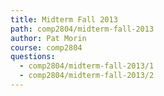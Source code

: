 ```yaml
---
title: Midterm Fall 2013
path: comp2804/midterm-fall-2013
author: Pat Morin
course: comp2804
questions:
  - comp2804/midterm-fall-2013/1
  - comp2804/midterm-fall-2013/2
---
```


